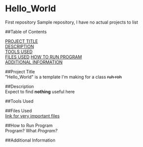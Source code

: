 # Hello_World
First repository
Sample repository, I have no actual projects to list  

##Table of Contents  

  [PROJECT TITLE](#Project-Title)  
  [DESCRIPTION](#Description)  
  [TOOLS USED](#Tools-Used)  
  [FILES USED](#Files-Used)
  [HOW TO RUN PROGRAM](How-to-Run-Program)  
  [ADDITIONAL INFORMATION](Additional-Information)
  
##Project Title  
"Hello_World" is a template I'm making for a class ~~ruh roh~~  

##Description  
Expect to find **nothing** useful here  

##Tools Used  



##Files Used  
[link for very important files](https://www.youtube.com/watch?v=dQw4w9WgXcQ)


##How to Run Program  
Program? What *Program?*


##Additional Information  



